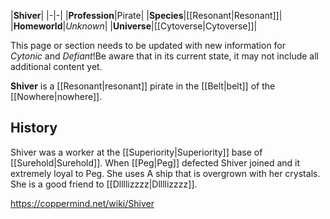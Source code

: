 |**Shiver**|
|-|-|
|**Profession**|Pirate|
|**Species**|[[Resonant\|Resonant]]|
|**Homeworld**|*Unknown*|
|**Universe**|[[Cytoverse\|Cytoverse]]|

This page or section needs to be updated with new information for *Cytonic* and *Defiant*!Be aware that in its current state, it may not include all additional content yet.

**Shiver** is a [[Resonant\|resonant]] pirate in the [[Belt\|belt]] of the [[Nowhere\|nowhere]].

## History
Shiver was a worker at the [[Superiority\|Superiority]] base of [[Surehold\|Surehold]]. When [[Peg\|Peg]] defected Shiver joined and it extremely loyal to Peg. She uses A ship that is overgrown with her crystals. She is a good friend to [[Dllllizzzz\|Dllllizzzz]].



https://coppermind.net/wiki/Shiver